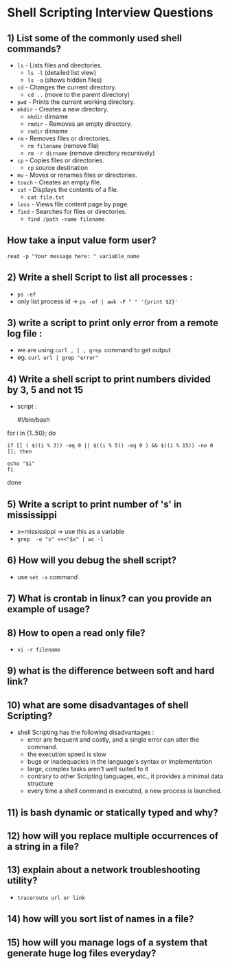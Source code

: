 
# Shell Scripting Interview Questions

## 1) List some of the commonly used shell commands?
- ```ls``` - Lists files and directories.
    - ```ls -l``` (detailed list view)
    - ```ls -a``` (shows hidden files)
- ```cd``` - Changes the current directory.
    - ```cd ..``` (move to the parent directory)
- ```pwd``` - Prints the current working directory.
- ```mkdir``` - Creates a new directory.
    - ```mkdir``` dirname
    - ```rmdir``` - Removes an empty directory.
    - ```rmdir``` dirname
- ```rm``` - Removes files or directories.
    - ```rm filename``` (remove file)
    - ```rm -r dirname``` (remove directory recursively)
- ```cp``` - Copies files or directories.
    - ```cp``` source destination
- ```mv``` - Moves or renames files or directories.
- ```touch``` - Creates an empty file.
- ```cat``` - Displays the contents of a file.
    - ```cat file.txt```
- ```less``` - Views file content page by page.
- ```find``` - Searches for files or directories.
    - ```find /path -name filename```

## How take a input value form user?

    read -p "Your message here: " variable_name

## 2) Write a shell Script to list all processes : 
- ```ps -ef```
- only list process id -> ```ps -ef | awk -F " " '{print $2}'```


## 3) write a script to print only error from a remote log file : 

- we are using ```curl , | , grep ```command to get output
- eg. ```curl url | grep "error"``` 

## 4) Write a shell script to print numbers divided by 3, 5 and not 15 
- script : 
    
    #!/bin/bash
    
for i in {1..50}; do

    if [[ ( $((i % 3)) -eq 0 || $((i % 5)) -eq 0 ) && $((i % 15)) -ne 0 ]]; then

    echo "$i"
    fi

done

## 5) Write a script to print number of 's' in mississippi
- x=mississippi  -> use this as a variable 
- ```grep  -o "s" <<<"$x" | wc -l```

## 6) How will you debug the shell script?
- use ```set -x``` command

## 7) What is crontab in linux? can you provide an example of usage?

## 8) How to open a read only file?
- ```vi -r filename```

## 9) what is the difference between soft and hard link?

## 10) what are some disadvantages of shell Scripting?
- shell Scripting has the following disadvantages :
    - error are frequent and costly, and a single error can alter the command.
    - the execution speed is slow
    - bugs or inadequacies in the language's syntax or implementation 
    - large, complex tasks aren't well suited to it 
    - contrary to other Scripting languages, etc., it provides a minimal data structure 
    - every time a shell command is executed, a new process is launched.


## 11) is bash dynamic or statically typed and why?

## 12) how will you replace multiple occurrences of a string in a file?

## 13) explain about a network troubleshooting utility?
- ```traceroute url or link ```

## 14) how will you sort list of names in a file?

## 15) how will you manage logs of a system that generate huge log files everyday? 

